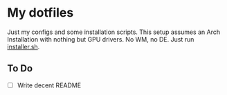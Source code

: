 # My dotfiles
Just my configs and some installation scripts. This setup assumes an Arch Installation with nothing but GPU drivers. No WM, no DE. Just run [installer.sh](/installer.sh).

## To Do
- [ ] Write decent README
